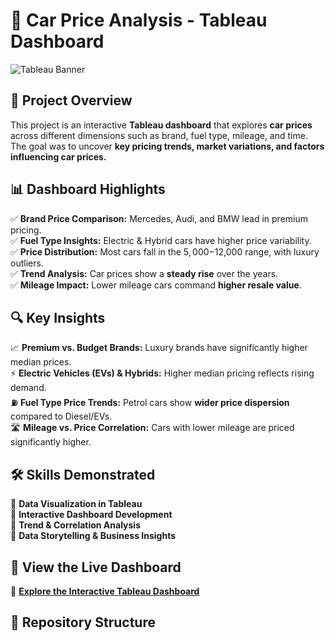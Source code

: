 # 🚗 Car Price Analysis - Tableau Dashboard

![Tableau Banner](https://public.tableau.com/thumb.jpg)  

## 📌 Project Overview  
This project is an interactive **Tableau dashboard** that explores **car prices** across different dimensions such as brand, fuel type, mileage, and time. The goal was to uncover **key pricing trends, market variations, and factors influencing car prices.**

## 📊 Dashboard Highlights  
✅ **Brand Price Comparison:** Mercedes, Audi, and BMW lead in premium pricing.  
✅ **Fuel Type Insights:** Electric & Hybrid cars have higher price variability.  
✅ **Price Distribution:** Most cars fall in the $5,000-$12,000 range, with luxury outliers.  
✅ **Trend Analysis:** Car prices show a **steady rise** over the years.  
✅ **Mileage Impact:** Lower mileage cars command **higher resale value**.  

## 🔍 Key Insights  
📈 **Premium vs. Budget Brands:** Luxury brands have significantly higher median prices.  
⚡ **Electric Vehicles (EVs) & Hybrids:** Higher median pricing reflects rising demand.  
⛽ **Fuel Type Price Trends:** Petrol cars show **wider price dispersion** compared to Diesel/EVs.  
🛣 **Mileage vs. Price Correlation:** Cars with lower mileage are priced significantly higher.  

## 🛠️ Skills Demonstrated  
🔹 **Data Visualization in Tableau**  
🔹 **Interactive Dashboard Development**  
🔹 **Trend & Correlation Analysis**  
🔹 **Data Storytelling & Business Insights**  

## 🔗 View the Live Dashboard  
🚀 **[Explore the Interactive Tableau Dashboard](https://adityasingh-i.github.io/Tabluea/)**  

## 📁 Repository Structure  
